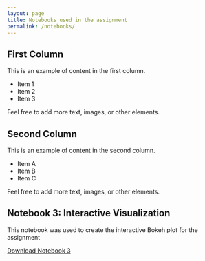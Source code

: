 ```yaml
---
layout: page
title: Notebooks used in the assignment
permalink: /notebooks/
---
```


## First Column

This is an example of content in the first column.

- Item 1
- Item 2
- Item 3

Feel free to add more text, images, or other elements.

<!-- column-break -->

## Second Column

This is an example of content in the second column.

- Item A
- Item B
- Item C

Feel free to add more text, images, or other elements.

## Notebook 3: Interactive Visualization

This notebook was used to create the interactive Bokeh plot for the assignment

[Download Notebook 3](/notebooks/interactive.ipynb)
